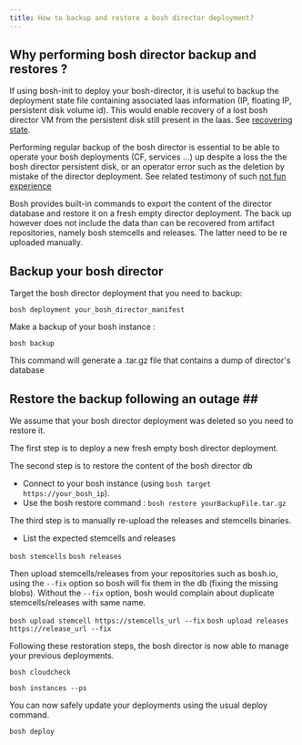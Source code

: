 ```yaml
---
title: How to backup and restore a bosh director deployment?
---
```


## <a id="why-backup"></a>Why performing bosh director backup and restores ? ##

If using bosh-init to deploy your bosh-director, it is useful to backup the deployment state file containing associated Iaas information (IP, floating IP, persistent disk volume id). This would enable recovery of a lost bosh director VM from the persistent disk still present in the Iaas. See [recovering state](cli-envs.md#recover-deployment-state).

Performing regular backup of the bosh director is essential to be able to operate your bosh deployments (CF, services ...) up despite a loss the the bosh director persistent disk, or an operator error such as the deletion by mistake of the director deployment. See related testimony of such [not fun experience]( https://youtu.be/ZQvxfL3Wb7s?list=PLhuMOCWn4P9io8gtd6JSlI9--q7Gw3epW&t=1307)

Bosh provides built-in commands to export the content of the director database and restore it on a fresh empty director deployment. The back up however does not include the data than can be recovered from artifact repositories, namely bosh stemcells and releases. The latter need to be re uploaded manually.

## <a id="backup-your-bosh"></a>Backup your bosh director ##

Target the bosh director deployment that you need to backup:

`bosh deployment your_bosh_director_manifest`

Make a backup of your bosh instance :

`bosh backup`

This command will generate a .tar.gz file that contains a dump of director's database

## Restore the backup following an outage ## <a id="restore-backup"></a>

We assume that your bosh director deployment was deleted so you need to restore it.

The first step is to deploy a new fresh empty bosh director deployment.

The second step is to restore the content of the bosh director db

* Connect to your bosh instance (using `bosh target https://your_bosh_ip`).
* Use the bosh restore command : `bosh restore yourBackupFile.tar.gz`

The third step is to manually re-upload the releases and stemcells binaries.

* List the expected stemcells and releases

 `bosh stemcells`
 `bosh releases`

Then upload stemcells/releases from your repositories such as bosh.io, using the `--fix` option so bosh will fix them in the db (fixing the missing blobs). Without the `--fix` option, bosh would complain about duplicate stemcells/releases with same name.

 `bosh upload stemcell https://stemcells_url --fix`
 `bosh upload releases https://release_url --fix`

Following these restoration steps, the bosh director is now able to manage your previous deployments.

`bosh cloudcheck`

`bosh instances --ps`

You can now safely update your deployments using the usual deploy command.

`bosh deploy`
